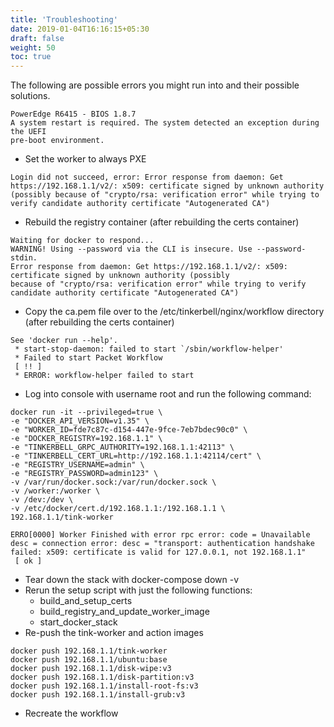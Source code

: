 ```yaml
---
title: 'Troubleshooting'
date: 2019-01-04T16:16:15+05:30
draft: false
weight: 50
toc: true
---
```


The following are possible errors you might run into and their possible solutions.

```
PowerEdge R6415 - BIOS 1.8.7
A system restart is required. The system detected an exception during the UEFI
pre-boot environment.
```

- Set the worker to always PXE

```
Login did not succeed, error: Error response from daemon: Get https://192.168.1.1/v2/: x509: certificate signed by unknown authority (possibly because of "crypto/rsa: verification error" while trying to verify candidate authority certificate "Autogenerated CA")
```

- Rebuild the registry container (after rebuilding the certs container)

```
Waiting for docker to respond...
WARNING! Using --password via the CLI is insecure. Use --password-stdin.
Error response from daemon: Get https://192.168.1.1/v2/: x509: certificate signed by unknown authority (possibly
because of "crypto/rsa: verification error" while trying to verify candidate authority certificate "Autogenerated CA")
```

- Copy the ca.pem file over to the /etc/tinkerbell/nginx/workflow directory (after rebuilding the certs container)

```
See 'docker run --help'.
 * start-stop-daemon: failed to start `/sbin/workflow-helper'
 * Failed to start Packet Workflow
 [ !! ]
 * ERROR: workflow-helper failed to start
```

- Log into console with username root and run the following command:

```
docker run -it --privileged=true \
-e "DOCKER_API_VERSION=v1.35" \
-e "WORKER_ID=fde7c87c-d154-447e-9fce-7eb7bdec90c0" \
-e "DOCKER_REGISTRY=192.168.1.1" \
-e "TINKERBELL_GRPC_AUTHORITY=192.168.1.1:42113" \
-e "TINKERBELL_CERT_URL=http://192.168.1.1:42114/cert" \
-e "REGISTRY_USERNAME=admin" \
-e "REGISTRY_PASSWORD=admin123" \
-v /var/run/docker.sock:/var/run/docker.sock \
-v /worker:/worker \
-v /dev:/dev \
-v /etc/docker/cert.d/192.168.1.1:/192.168.1.1 \
192.168.1.1/tink-worker
```

```
ERRO[0000] Worker Finished with error rpc error: code = Unavailable desc = connection error: desc = "transport: authentication handshake failed: x509: certificate is valid for 127.0.0.1, not 192.168.1.1"
 [ ok ]
```

- Tear down the stack with docker-compose down -v
- Rerun the setup script with just the following functions:
  - build_and_setup_certs
  - build_registry_and_update_worker_image
  - start_docker_stack
- Re-push the tink-worker and action images

```
docker push 192.168.1.1/tink-worker
docker push 192.168.1.1/ubuntu:base
docker push 192.168.1.1/disk-wipe:v3
docker push 192.168.1.1/disk-partition:v3
docker push 192.168.1.1/install-root-fs:v3
docker push 192.168.1.1/install-grub:v3
```

- Recreate the workflow
